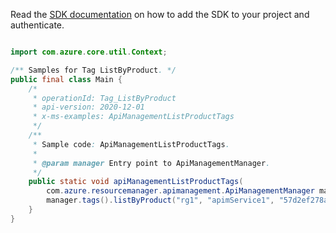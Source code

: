 Read the [SDK documentation](https://github.com/Azure/azure-sdk-for-java/blob/azure-resourcemanager-apimanagement_1.0.0-beta.2/sdk/apimanagement/azure-resourcemanager-apimanagement/README.md) on how to add the SDK to your project and authenticate.

```java

import com.azure.core.util.Context;

/** Samples for Tag ListByProduct. */
public final class Main {
    /*
     * operationId: Tag_ListByProduct
     * api-version: 2020-12-01
     * x-ms-examples: ApiManagementListProductTags
     */
    /**
     * Sample code: ApiManagementListProductTags.
     *
     * @param manager Entry point to ApiManagementManager.
     */
    public static void apiManagementListProductTags(
        com.azure.resourcemanager.apimanagement.ApiManagementManager manager) {
        manager.tags().listByProduct("rg1", "apimService1", "57d2ef278aa04f0888cba3f1", null, null, null, Context.NONE);
    }
}
```
